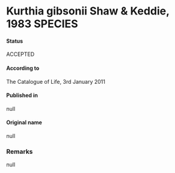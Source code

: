 # Kurthia gibsonii Shaw & Keddie, 1983 SPECIES

#### Status
ACCEPTED

#### According to
The Catalogue of Life, 3rd January 2011

#### Published in
null

#### Original name
null

### Remarks
null